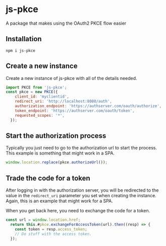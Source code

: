 # js-pkce
A package that makes using the OAuth2 PKCE flow easier

## Installation
`npm i js-pkce`

## Create a new instance
Create a new instance of js-pkce with all of the details needed.

```javascript
import PKCE from 'js-pkce';
const pkce = new PKCE({
    client_id: 'myclientid',
    redirect_uri: 'http://localhost:8080/auth',
    authorization_endpoint: 'https://authserver.com/oauth/authorize',
    token_endpoint: 'https://authserver.com/oauth/token',
    requested_scopes: '*',
  });
```

## Start the authorization process
Typically you just need to go to the authorization url to start the process.
This example is something that might work in a SPA.

```javascript
window.location.replace(pkce.authorizeUrl());
```

## Trade the code for a token
After logging in with the authorization server, you will be redirected to the value in
the `redirect_uri` parameter you set when creating the instance.
Again, this is an example that might work for a SPA.

When you get back here, you need to exchange the code for a token.

```javascript
const url = window.location.href;
  return this.#pkce.exchangeForAccessToken(url).then((resp) => {
    const token = resp.access_token;
    // Do stuff with the access token.
  });
```
